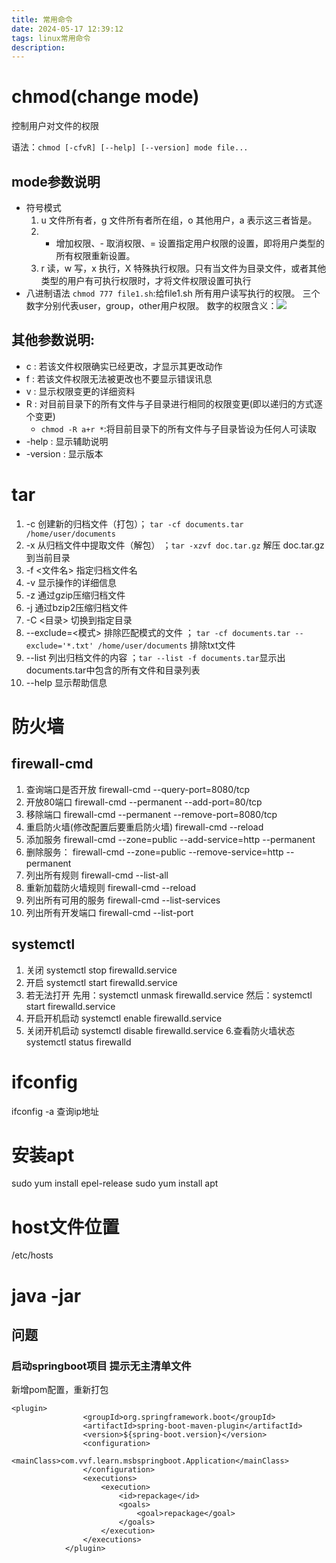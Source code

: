 ```yaml
---
title: 常用命令
date: 2024-05-17 12:39:12
tags: linux常用命令
description:
---
```


# chmod(change mode)
控制用户对文件的权限

语法：`chmod [-cfvR] [--help] [--version] mode file...`
<!--more-->
## mode参数说明
- 符号模式
    1. u 文件所有者，g 文件所有者所在组，o 其他用户，a 表示这三者皆是。
    2. + 增加权限、- 取消权限、= 设置指定用户权限的设置，即将用户类型的所有权限重新设置。
    3. r 读，w 写，x 执行，X 特殊执行权限。只有当文件为目录文件，或者其他类型的用户有可执行权限时，才将文件权限设置可执行
- 八进制语法
    `chmod 777 file1.sh`:给file1.sh 所有用户读写执行的权限。
    三个数字分别代表user，group，other用户权限。
    数字的权限含义：![](1.png)

## 其他参数说明:
- c : 若该文件权限确实已经更改，才显示其更改动作
- f : 若该文件权限无法被更改也不要显示错误讯息
- v : 显示权限变更的详细资料
- R : 对目前目录下的所有文件与子目录进行相同的权限变更(即以递归的方式逐个变更)
    - `chmod -R a+r *`:将目前目录下的所有文件与子目录皆设为任何人可读取
- -help : 显示辅助说明
- -version : 显示版本

# tar
1. -c	创建新的归档文件（打包）； `tar -cf documents.tar /home/user/documents` 
2. -x	从归档文件中提取文件（解包） ；`tar -xzvf doc.tar.gz` 解压 doc.tar.gz到当前目录
3. -f  <文件名>	指定归档文件名
4. -v	显示操作的详细信息
5. -z	通过gzip压缩归档文件
6. -j	通过bzip2压缩归档文件
7. -C  <目录>	切换到指定目录
8. --exclude=<模式>	排除匹配模式的文件 ； `tar -cf documents.tar --exclude='*.txt' /home/user/documents` 排除txt文件
9. --list	列出归档文件的内容 ；`tar --list -f documents.tar`显示出documents.tar中包含的所有文件和目录列表
10. --help	显示帮助信息

# 防火墙
## firewall-cmd
1. 查询端口是否开放
firewall-cmd --query-port=8080/tcp
2. 开放80端口
firewall-cmd --permanent --add-port=80/tcp
3. 移除端口
firewall-cmd --permanent --remove-port=8080/tcp
4. 重启防火墙(修改配置后要重启防火墙)
firewall-cmd --reload
5. 添加服务
firewall-cmd --zone=public --add-service=http --permanent
6. 删除服务：
firewall-cmd --zone=public --remove-service=http --permanent
7. 列出所有规则
firewall-cmd --list-all
8. 重新加载防火墙规则
firewall-cmd --reload
9. 列出所有可用的服务
firewall-cmd --list-services
10. 列出所有开发端口
firewall-cmd --list-port
## systemctl
1. 关闭
systemctl stop firewalld.service
2. 开启
systemctl start firewalld.service
3. 若无法打开
先用：systemctl unmask firewalld.service 
然后：systemctl start firewalld.service
4. 开启开机启动
systemctl enable firewalld.service
5. 关闭开机启动
systemctl disable firewalld.service
6.查看防火墙状态
systemctl status firewalld 

# ifconfig
ifconfig -a 查询ip地址
# 安装apt
sudo yum install epel-release
sudo yum install apt
# host文件位置
/etc/hosts

# java -jar 
## 问题
### 启动springboot项目 提示无主清单文件
新增pom配置，重新打包
```
<plugin>
                <groupId>org.springframework.boot</groupId>
                <artifactId>spring-boot-maven-plugin</artifactId>
                <version>${spring-boot.version}</version>
                <configuration>
                    <mainClass>com.vvf.learn.msbspringboot.Application</mainClass>
                </configuration>
                <executions>
                    <execution>
                        <id>repackage</id>
                        <goals>
                            <goal>repackage</goal>
                        </goals>
                    </execution>
                </executions>
            </plugin>
```
